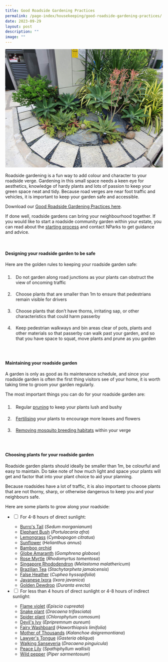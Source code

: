 ```yaml
---
title: Good Roadside Gardening Practices
permalink: /page-index/housekeeping/good-roadside-gardening-practices/
date: 2023-09-29
layout: post
description: ""
image: ""
---
```

<style>
	ol li {
	 padding: 10px;
	}
</style>

<section>
	<img title="A roadside garden in a private estate. Photo by Jacqueline Chua." src="/images/Hardscapes/Nim%20roadside%20(2).jpg">
	<p>Roadside gardening is a fun way to add colour and character to your roadside verge. Gardening in this small space needs a keen eye for aesthetics, knowledge of hardy plants and lots of passion to keep your green space neat and tidy. Because road verges are near foot traffic and vehicles, it is important to keep your garden safe and accessible.</p>
<p>Download our <a href="/files/good%20roadside%20gardening%20practices.pdf">Good Roadside Gardening Practices here</a>.</p>
	<p>If done well, roadside gardens can bring your neighbourhood together. If you would like to start a roadside community garden within your estate, you can read about the <a href="/get-involved/community-gardens/#accordion3">starting process</a> and contact NParks to get guidance and advice.</p>
	<br>
</section>

<section>
	<h4>Designing your roadside garden to be safe</h4>
	<p>Here are the golden rules to keeping your roadside garden safe:</p>
	<ol>
		<li>Do not garden along road junctions as your plants can obstruct the view of oncoming traffic</li>
		<li>Choose plants that are smaller than 1m to ensure that pedestrians remain visible for drivers</li>
		<li>Choose plants that don’t have thorns, irritating sap, or other characteristics that could harm passerby</li>
		<li>Keep pedestrian walkways and bin areas clear of pots, plants and other materials so that passerby can walk past your garden, and so that you have space to squat, move plants and prune as you garden</li>
	</ol>
	<br>
</section>

<section>
	<h4>Maintaining your roadside garden</h4>
	<p>A garden is only as good as its maintenance schedule, and since your roadside garden is often the first thing visitors see of your home, it is worth taking time to groom your garden regularly.</p>
	<p>The most important things you can do for your roadside garden are:</p>
	<ol>
		<li>Regular <a href="/page-index/horticulture-techniques/pruning/">pruning</a> to keep your plants lush and bushy</li>
		<li><a href="/page-index/horticulture-techniques/fertilising/">Fertilising</a> your plants to encourage more leaves and flowers</li>
		<li><a href="/page-index/housekeeping/keeping-gardens-mosquito-free/">Removing mosquito breeding habitats</a> within your verge</li>
	<ol>
	<br>
</ol></ol></section>
	
<section>
	<h4>Choosing plants for your roadside garden</h4>
	<p>Roadside garden plants should ideally be smaller than 1m, be colourful and easy to maintain. Do take note of how much light and space your plants will get and factor that into your plant choice to aid your planning.</p>
	<p>Because roadsides have a lot of traffic, it is also important to choose plants that are not thorny, sharp, or otherwise dangerous to keep you and your neighbours safe.</p>
	<p>Here are some plants to grow along your roadside:</p>
	<ul class="jekyllcodex_accordion">
		<li><input type="checkbox" id="accordion1">
		<label for="accordion1">For 4-8 hours of direct sunlight:</label><div>
			<ul>
				<li><a href="/page-index/ornamental-plants/burros-tail">Burro's Tail</a> (<em>Sedum morganianum</em>)</li>
				<li><a href="/page-index/ornamental-plants/elephant-bush">Elephant Bush</a> (<em>Portulacaria afra</em>)</li>
				<li><a href="/page-index/edible-plants/lemongrass">Lemongrass</a> (<em>Cymbopogon citratus</em>)</li>
				<li><a href="/page-index/ornamental-plants/sunflower">Sunflower</a> (<em>Helianthus annus</em>)</li>
				<li><a href="/page-index/ornamental-plants/bamboo-orchid">Bamboo orchid</a></li>
				<li><a href="/page-index/ornamental-plants/globe-amaranth">Globe Amaranth</a> (<em>Gomphrena globose</em>)</li>
				<li><a href="/page-index/ornamental-plants/rose-myrtle">Rose Myrtle</a> (<em>Rhodomyrtus tomentosa</em>)</li>
				<li><a href="/page-index/ornamental-plants/singapore-rhododendron">Singapore Rhododendron</a> (<em>Melastoma malathericum</em>)</li>
				<li><a href="/page-index/ornamental-plants/brazilian-tea">Brazilian Tea</a> (<em>Stachytarpheta jamaicensis</em>)</li>
				<li><a href="/page-index/ornamental-plants/false-heather">False Heather</a> (<em>Cuphea hyssopifolia</em>)</li>
				<li><a href="/page-index/ornamental-plants/javanese-ixora">Javanese Ixora</a> (<em>Ixora javanica</em>)</li>
				<li><a href="/page-index/ornamental-plants/golden-dewdrop">Golden Dewdrop</a> (<em>Duranta erecta</em>)</li>
			</ul>
		</div></li>
		<li><input type="checkbox" id="accordion2">
		<label for="accordion2">For less than 4 hours of direct sunlight or 4-8 hours of indirect sunlight:</label><div>
			<ul>
				<li><a href="/page-index/ornamental-plants/flame-violet">Flame violet</a> (<em>Episcia cupreata</em>)</li>
				<li><a href="/page-index/ornamental-plants/snake-plant">Snake plant</a> (<em>Dracaena trifasciata</em>)</li>
				<li><a href="/page-index/ornamental-plants/spider-plant">Spider plant</a> (<em>Chlorophytum comosum</em>)</li>
				<li><a href="/page-index/ornamental-plants/devils-ivy">Devil's Ivy</a> (<em>Epripremnum aureum</em>)</li>
				<li><a href="/page-index/ornamental-plants/fairy-washboard">Fairy Washboard</a> (<em>Haworthiopsis limifolia</em>)</li>
				<li><a href="/page-index/ornamental-plants/mother-of-thousands">Mother of Thousands</a> (<em>Kalanchoe daigremontiana</em>)</li>
				<li><a href="/page-index/ornamental-plants/lawyers-tongue">Lawyer's Tongue</a> (<em>Gasteria obliqua</em>)</li>
				<li><a href="/page-index/ornamental-plants/walking-sanseveria">Walking Sanseveria</a> (<em>Dracaena pinguicula</em>)</li>
				<li><a href="/page-index/ornamental-plants/peace-lily">Peace Lily</a> (<em>Spathiphyllum wallisii</em>)</li>
				<li><a href="/page-index/ornamental-plants/wild-pepper">Wild pepper</a> (<em>Piper sarmentosum</em>)</li>
			</ul>
		</div></li>
	</ul>
	<br>
</section>